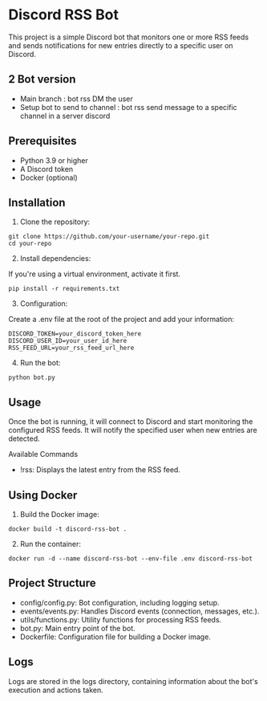# Discord RSS Bot

This project is a simple Discord bot that monitors one or more RSS feeds and sends notifications for new entries directly to a specific user on Discord.  

## 2 Bot version
* Main branch : bot rss DM the user 
* Setup bot to send to channel : bot rss send message to a specific channel in a server discord

## Prerequisites
* Python 3.9 or higher  
* A Discord token  
* Docker (optional)  

## Installation

1. Clone the repository:  
```
git clone https://github.com/your-username/your-repo.git
cd your-repo
```

2. Install dependencies:  

If you're using a virtual environment, activate it first.  
```
pip install -r requirements.txt
```

3. Configuration:  

Create a .env file at the root of the project and add your information:  
```
DISCORD_TOKEN=your_discord_token_here
DISCORD_USER_ID=your_user_id_here
RSS_FEED_URL=your_rss_feed_url_here
```

4. Run the bot:  
```
python bot.py
```

## Usage  

Once the bot is running, it will connect to Discord and start monitoring the configured RSS feeds. It will notify the specified user when new entries are detected.  

Available Commands

* !rss: Displays the latest entry from the RSS feed.

## Using Docker

1. Build the Docker image:  
```
docker build -t discord-rss-bot .
```

2. Run the container:  
```
docker run -d --name discord-rss-bot --env-file .env discord-rss-bot
```

## Project Structure

* config/config.py: Bot configuration, including logging setup.  
* events/events.py: Handles Discord events (connection, messages, etc.).  
* utils/functions.py: Utility functions for processing RSS feeds.  
* bot.py: Main entry point of the bot.  
* Dockerfile: Configuration file for building a Docker image.  

## Logs

Logs are stored in the logs directory, containing information about the bot's execution and actions taken.
